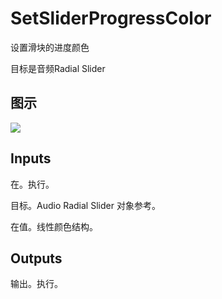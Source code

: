 # SetSliderProgressColor

设置滑块的进度颜色

目标是音频Radial Slider

## 图示

![]($-20221218-17552501.png)

## Inputs

在。执行。

目标。Audio Radial Slider 对象参考。

在值。线性颜色结构。 

## Outputs

输出。执行。
